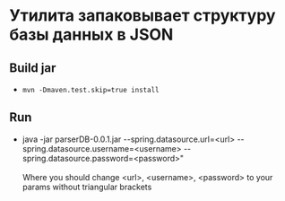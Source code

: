 # Утилита запаковывает структуру базы данных в JSON

## Build jar
* `mvn -Dmaven.test.skip=true install`

## Run
* java -jar parserDB-0.0.1.jar --spring.datasource.url=&lt;url&gt; --spring.datasource.username=&lt;username&gt; --spring.datasource.password=&lt;password&gt;"
<br /><br />Where you should change &lt;url&gt;, &lt;username&gt;, &lt;password&gt; to your params without triangular brackets
